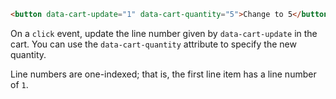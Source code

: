 ```html
<button data-cart-update="1" data-cart-quantity="5">Change to 5</button>
```

On a `click` event, update the line number given by `data-cart-update` in the cart.
You can use the `data-cart-quantity` attribute to specify the new quantity.

Line numbers are one-indexed; that is, the first line item has a line number of `1`.
